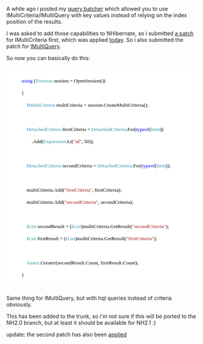 A while ago i posted my <a href="http://davybrion.com/blog/2008/06/the-query-batcher/">query batcher</a> which allowed you to use IMultiCriteria/IMultiQuery with key values instead of relying on the index position of the results.

I was asked to add those capabilities to NHibernate, so i submitted <a href="http://jira.nhibernate.org/browse/NH-1354">a patch</a> for IMultiCriteria first, which was applied <a href="http://nhibernate.svn.sourceforge.net/viewvc/nhibernate?view=rev&revision=3620">today</a>.  So i also submitted the patch for <a href="http://jira.nhibernate.org/browse/NH-1381">IMultiQuery</a>.

So now you can basically do this:

<code>
<div style="font-family: Consolas; font-size: 10pt; color: black; background: white;">
<p style="margin: 0px;">&nbsp;&nbsp;&nbsp; &nbsp;&nbsp;&nbsp; &nbsp;&nbsp;&nbsp; <span style="color: blue;">using</span> (<span style="color: #2b91af;">ISession</span> session = OpenSession())</p>
<p style="margin: 0px;">&nbsp;&nbsp;&nbsp; &nbsp;&nbsp;&nbsp; &nbsp;&nbsp;&nbsp; {</p>
<p style="margin: 0px;">&nbsp;&nbsp;&nbsp; &nbsp;&nbsp;&nbsp; &nbsp;&nbsp;&nbsp; &nbsp;&nbsp;&nbsp; <span style="color: #2b91af;">IMultiCriteria</span> multiCriteria = session.CreateMultiCriteria();</p>
<p style="margin: 0px;">&nbsp;</p>
<p style="margin: 0px;">&nbsp;&nbsp;&nbsp; &nbsp;&nbsp;&nbsp; &nbsp;&nbsp;&nbsp; &nbsp;&nbsp;&nbsp; <span style="color: #2b91af;">DetachedCriteria</span> firstCriteria = <span style="color: #2b91af;">DetachedCriteria</span>.For(<span style="color: blue;">typeof</span>(<span style="color: #2b91af;">Item</span>))</p>
<p style="margin: 0px;">&nbsp;&nbsp;&nbsp; &nbsp;&nbsp;&nbsp; &nbsp;&nbsp;&nbsp; &nbsp;&nbsp;&nbsp; &nbsp;&nbsp;&nbsp; .Add(<span style="color: #2b91af;">Expression</span>.Lt(<span style="color: #a31515;">"id"</span>, 50));</p>
<p style="margin: 0px;">&nbsp;</p>
<p style="margin: 0px;">&nbsp;&nbsp;&nbsp; &nbsp;&nbsp;&nbsp; &nbsp;&nbsp;&nbsp; &nbsp;&nbsp;&nbsp; <span style="color: #2b91af;">DetachedCriteria</span> secondCriteria = <span style="color: #2b91af;">DetachedCriteria</span>.For(<span style="color: blue;">typeof</span>(<span style="color: #2b91af;">Item</span>));</p>
<p style="margin: 0px;">&nbsp;</p>
<p style="margin: 0px;">&nbsp;&nbsp;&nbsp; &nbsp;&nbsp;&nbsp; &nbsp;&nbsp;&nbsp; &nbsp;&nbsp;&nbsp; multiCriteria.Add(<span style="color: #a31515;">"firstCriteria"</span>, firstCriteria);</p>
<p style="margin: 0px;">&nbsp;&nbsp;&nbsp; &nbsp;&nbsp;&nbsp; &nbsp;&nbsp;&nbsp; &nbsp;&nbsp;&nbsp; multiCriteria.Add(<span style="color: #a31515;">"secondCriteria"</span>, secondCriteria);</p>
<p style="margin: 0px;">&nbsp;</p>
<p style="margin: 0px;">&nbsp;&nbsp;&nbsp; &nbsp;&nbsp;&nbsp; &nbsp;&nbsp;&nbsp; &nbsp;&nbsp;&nbsp; <span style="color: #2b91af;">IList</span> secondResult = (<span style="color: #2b91af;">IList</span>)multiCriteria.GetResult(<span style="color: #a31515;">"secondCriteria"</span>);</p>
<p style="margin: 0px;">&nbsp;&nbsp;&nbsp; &nbsp;&nbsp;&nbsp; &nbsp;&nbsp;&nbsp; &nbsp;&nbsp;&nbsp; <span style="color: #2b91af;">IList</span> firstResult = (<span style="color: #2b91af;">IList</span>)multiCriteria.GetResult(<span style="color: #a31515;">"firstCriteria"</span>);</p>
<p style="margin: 0px;">&nbsp;</p>
<p style="margin: 0px;">&nbsp;&nbsp;&nbsp; &nbsp;&nbsp;&nbsp; &nbsp;&nbsp;&nbsp; &nbsp;&nbsp;&nbsp; <span style="color: #2b91af;">Assert</span>.Greater(secondResult.Count, firstResult.Count);</p>
<p style="margin: 0px;">&nbsp;&nbsp;&nbsp; &nbsp;&nbsp;&nbsp; &nbsp;&nbsp;&nbsp; }</p>
</div>
</code>

Same thing for IMultiQuery, but with hql queries instead of criteria obviously.

This has been added to the trunk, so i'm not sure if this will be ported to the NH2.0 branch, but at least it should be available for NH2.1 :)

update: the second patch has also been <a href="http://nhibernate.svn.sourceforge.net/viewvc/nhibernate?view=rev&revision=3621">applied</a>
